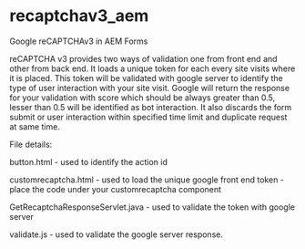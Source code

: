 # recaptchav3_aem
Google reCAPTCHAv3 in AEM Forms

reCAPTCHA v3 provides two ways of validation one from front end and other from back end.
It loads a unique token for each every site visits where it is placed. This token will be validated with google server to identify the type of user interaction with your site visit. Google will return the response for your validation with score which should be always greater than 0.5, lesser than 0.5 will be identified as bot interaction. It also discards the form submit or user interaction within specified time limit and duplicate request at same time.

File details:

button.html - used to identify the action id

customrecaptcha.html - used to load the unique google front end token - place the code under your customrecaptcha component

GetRecaptchaResponseServlet.java - used to validate the token with google server

validate.js - used to validate the google server response.


